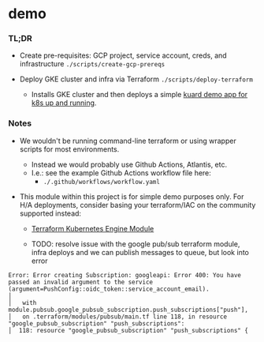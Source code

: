 # demo

### TL;DR 
- Create pre-requisites: GCP project, service account, creds, and infrastructure `./scripts/create-gcp-prereqs`

- Deploy GKE cluster and infra via Terraform `./scripts/deploy-terraform`
  - Installs GKE cluster and then deploys a simple [kuard demo app for k8s up and running](https://github.com/kubernetes-up-and-running/kuard#demo-application-for-kubernetes-up-and-running).

### Notes
- We wouldn't be running command-line terraform or using wrapper scripts for most environments.
  - Instead we would probably use Github Actions, Atlantis, etc.
  - I.e.: see the example Github Actions workflow file here:
    - `./.github/workflows/workflow.yaml`

- This module within this project is for simple demo purposes only. For H/A deployments, consider basing your terraform/IAC on the community supported instead: 
  - [Terraform Kubernetes Engine Module](https://github.com/terraform-google-modules/terraform-google-kubernetes-engine)

  - TODO: resolve issue with the google pub/sub terraform module, infra deploys and we can publish messages to queue, but look into error
```console
Error: Error creating Subscription: googleapi: Error 400: You have passed an invalid argument to the service (argument=PushConfig::oidc_token::service_account_email).
│
│   with module.pubsub.google_pubsub_subscription.push_subscriptions["push"],
│   on .terraform/modules/pubsub/main.tf line 118, in resource "google_pubsub_subscription" "push_subscriptions":
│  118: resource "google_pubsub_subscription" "push_subscriptions" {
```
